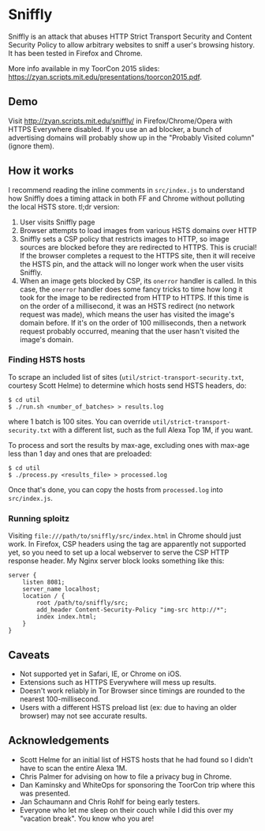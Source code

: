 # Sniffly

Sniffly is an attack that abuses HTTP Strict Transport Security and Content
Security Policy to allow arbitrary websites to sniff a user's browsing history.
It has been tested in Firefox and Chrome.

More info available in my ToorCon 2015 slides:
https://zyan.scripts.mit.edu/presentations/toorcon2015.pdf.

## Demo

Visit http://zyan.scripts.mit.edu/sniffly/ in Firefox/Chrome/Opera with HTTPS
Everywhere disabled. If you use an ad blocker, a bunch of advertising domains
will probably show up in the "Probably Visited column" (ignore them).

## How it works

I recommend reading the inline comments in `src/index.js` to understand
how Sniffly does a timing attack in both FF and Chrome without
polluting the local HSTS store. tl;dr version:

1. User visits Sniffly page
2. Browser attempts to load images from various HSTS domains over HTTP
3. Sniffly sets a CSP policy that restricts images to HTTP, so image sources
   are blocked before they are redirected to HTTPS. This is crucial! If the
   browser completes a request to the HTTPS site, then it will receive the HSTS
   pin, and the attack will no longer work when the user visits Sniffly.
4. When an image gets blocked by CSP, its `onerror` handler is called. In
   this case, the `onerror` handler does some fancy tricks to time how long it
   took for the image to be redirected from HTTP to HTTPS. If this time is on
   the order of a millisecond, it was an HSTS redirect (no network request was
   made), which means the user
   has visited the image's domain before. If it's on the order of 100
   milliseconds, then a network request probably occurred, meaning that the
   user hasn't visited the image's domain.


### Finding HSTS hosts

To scrape an included list of sites (`util/strict-transport-security.txt`, courtesy Scott Helme) to determine which hosts send HSTS headers, do:

```
$ cd util
$ ./run.sh <number_of_batches> > results.log
```

where 1 batch is 100 sites. You can override
`util/strict-transport-security.txt` with a different list, such as the full
Alexa Top 1M, if you want.

To process and sort the results by max-age, excluding ones with max-age less
than 1 day and ones that are preloaded:

```
$ cd util
$ ./process.py <results_file> > processed.log
```

Once that's done, you can copy the hosts from `processed.log` into
`src/index.js`.


### Running sploitz

Visiting `file:///path/to/sniffly/src/index.html` in Chrome should just work.
In Firefox, CSP headers using the <meta> tag are apparently not supported yet,
so you need to set up a local webserver to serve the CSP HTTP response
header. My Nginx server block looks something like this:

```
server {
    listen 8081;
    server_name localhost;
    location / {
        root /path/to/sniffly/src;
        add_header Content-Security-Policy "img-src http://*";
        index index.html;
    }
}
```


## Caveats

* Not supported yet in Safari, IE, or Chrome on iOS.
* Extensions such as HTTPS Everywhere will mess up results.
* Doesn't work reliably in Tor Browser since timings are rounded to the nearest
  100-millisecond.
* Users with a different HSTS preload list (ex: due to having an older browser)
  may not see accurate results.


## Acknowledgements

* Scott Helme for an initial list of HSTS hosts that he had found so I didn't
  have to scan the entire Alexa 1M.
* Chris Palmer for advising on how to file a privacy bug in Chrome.
* Dan Kaminsky and WhiteOps for sponsoring the ToorCon trip where this was
  presented.
* Jan Schaumann and Chris Rohlf for being early testers.
* Everyone who let me sleep on their couch while I did this over my "vacation break". You know who you are!
